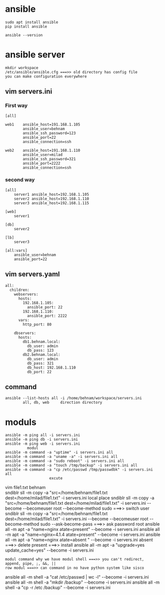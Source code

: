# ansible
    sudo apt install ansible
    pip install ansible

    ansible --version

# ansible server
    mkdir workspace
    /etc/ansible/ansible.cfg ===>> old directory has config file
 	you can make configuration everywhere

## vim servers.ini
### First way
    [all]

    web1	ansible_host=191.168.1.105
            ansible_user=behnam
            ansible_ssh_password=123
            ansible_port=22
            ansible_connection=ssh

    web2	ansible_host=191.168.1.110
            ansible_user=milad
            ansible_ssh_password=321
            ansible_port=2222
            ansible_connection=ssh
        
### second way
    [all]
        server1 ansible_host=192.168.1.105
        server2 ansible_host=192.168.1.110
        server3 ansible_host=192.168.1.115
    
    [web]
        server1
    
    [db]
        server2
    
    [lb]
        server3
    
    [all:vars]
        ansible_user=behnam
        ansible_port=22

## vim servers.yaml
    all:
      children:
        webservers:
          hosts:
            192.168.1.105:
              ansible_port: 22
            192.168.1.110:
              ansible_port: 2222
          vars:
            http_port: 80
            
        dbservers:
          hosts:
            db1.behnam.local:
              db_user: admin
              db_pass: 123
            db2.behnam.local:
              db_user: admin
              db_pass: 321
              db_host: 192.168.1.110
              db_port: 22

## command
    ansible --list-hosts all -i /home/behnam/workspace/servers.ini
            all, db, web     direction directory

# moduls
    ansible -m ping all -i servers.ini
    ansible -m ping db -i servers.ini
	ansible -m ping web -i servers.ini
              modul
    ansible -m command -a "uptime" -i servers.ini all
	ansible -m command -a "uname -a" -i servers.ini all
	ansible -m command -a "sudo reboot" -i servers.ini all
    ansible -m command -a "touch /tmp/backup" -i servers.ini all
	ansible -m command -a "cp /etc/passwd /tmp/passwdbk" -i servers.ini all
                        excute 
  vim file1.txt
		behnam	
	sndiblr sll -m copy -a "src=/home/behnam/file1.txt dest=/home/milad/file1.txt" -i servers.ini
		local place
	sndiblr sll -m copy -a "src=/home/behnam/file1.txt dest=/home/milad/file1.txt" -i servers.ini --become --becomeuser root --become-method sudo ===>> switch user
	sndiblr sll -m copy -a "src=/home/behnam/file1.txt dest=/home/milad/file1.txt" -i servers.ini --become --becomeuser root --become-method sudo --ask-become-pass ===>> ask password root
	ansible all -m apt -a "name=nginx atate=present" --become -i servers.ini
	ansible all -m apt -a "name=nginx=4.1.4 atate=present" --become -i servers.ini
	ansible all -m apt -a "name=nginx atate=absent " --become -i servers.ini
	absent ===>> delete
	present ===>> install
	ansible all -m apt -a "upgrade=yes update_cache=yes" --become -i servers.ini 
	
	modul command why we have modul shell ===>> you can't redirect, append, pipe, ;, &&, ||
	row modul ===>> can command in no have python system like sisco
  
  ansible all -m shell -a "cat /etc/passwd | wc -l" --become -i servers.ini
	ansible all -m shell -a "mkdir /backup" --become -i servers.ini
	ansible all -m shell -a "cp -r /etc /backup" --become -i servers.ini




